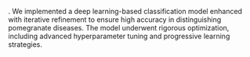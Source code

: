 . We implemented a deep learning-based classification model enhanced with iterative refinement to ensure high accuracy in distinguishing pomegranate diseases. The model underwent rigorous optimization, including advanced hyperparameter tuning and progressive learning strategies. 
